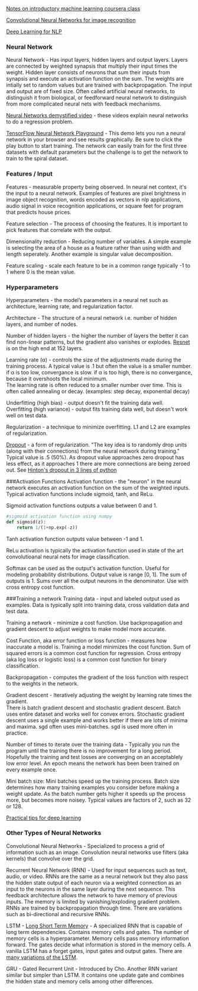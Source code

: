 [Notes on introductory machine learning coursera class](https://github.com/andrewt3000/MachineLearning/blob/master/LinearRegression.md)  

[Convolutional Neural Networks for image recognition](https://github.com/andrewt3000/MachineLearning/blob/master/cnn4Images.md)  

[Deep Learning for NLP](https://github.com/andrewt3000/DL4NLP/blob/master/README.md)


### Neural Network
Neural Network - Has input layers, hidden layers and output layers. Layers are connected by weighted synapsis that multiply their input times the weight. Hidden layer consists of neurons that sum their inputs from synapsis and execute an activation function on the sum. The weights are intially set to random values but are trained with backpropagation.  The input and output are of fixed size. Often called artificial neural networks, to distinguish it from biological, or feedforward neural network to distinguish from more complicated neural nets with feedback mechanisms. 

[Neural Networks demystified video](https://www.youtube.com/watch?v=bxe2T-V8XRs) - these videos explain neural networks to do a regression problem.  

[TensorFlow Neural Network Playground](http://playground.tensorflow.org/#activation=tanh&batchSize=10&dataset=circle&regDataset=reg-plane&learningRate=0.03&regularizationRate=0&noise=0&networkShape=4,2&seed=0.28720&showTestData=false&discretize=false&percTrainData=50&x=true&y=true&xTimesY=false&xSquared=false&ySquared=false&cosX=false&sinX=false&cosY=false&sinY=false&collectStats=false&problem=classification&initZero=false)  - This demo lets you run a neural network in your browser and see results graphically. Be sure to click the play button to start training. The network can easily train for the first three datasets with default parameters but the challenge is to get the network to train to the spiral dataset.  

### Features / Input
Features - measurable property being observed. In neural net context, it's  the input to a neural network.  Examples of features are pixel brightness in image object recognition, words encoded as vectors in nlp applications, audio signal in voice recognition applications, or square feet for program that predicts house prices.  
  
Feature selection - The process of choosing the features. It is important to pick features that correlate with the output. 

Dimensionality reduction - Reducing number of variables.  A simple example is selecting the area of a house as a feature rather than using width and length seperately. Another example is singular value decomposition.      

Feature scaling - scale each feature to be in a common range typically -1 to 1 where 0 is the mean value.    

### Hyperparameters
Hyperparameters - the model’s parameters in a neural net such as architecture, learning rate, and regularization factor.	

Architecture - The structure of a neural network i.e. number of hidden layers, and number of nodes. 

Number of hidden layers - the higher the number of layers the better it can find non-linear patterns, but the gradient also vanishes or explodes.  [Resnet](https://arxiv.org/abs/1512.03385) is on the high end at 152 layers.

Learning rate (&alpha;) - controls the size of the adjustments made during the training process. A typical value is .1 but often the value is a smaller number.  
if &alpha; is too low, convergance is slow.
if &alpha; is too high, there is no convergance, because it overshoots the local minimum.  
The learning rate is often reduced to a smaller number over time. This is often called annealing or decay. (examples: step decay, exponential decay)  

Underfitting (high bias) - output doesn't fit the training data well.  
Overfitting (high variance) - output fits training data well, but doesn't work well on test data.  

Regularization - a technique to minimize overfitting. L1 and L2 are examples of regularization.  

[Dropout](https://www.cs.toronto.edu/~hinton/absps/JMLRdropout.pdf) - a form of regularization. "The key idea is to randomly drop units (along with their connections) from the neural network during training." Typical value is .5 (50%). As dropout value approaches zero dropout has less effect, as it approaches 1 there are more connections are being zeroed out. See [Hinton's dropout in 3 lines of python](https://iamtrask.github.io/2015/07/28/dropout/)      


###Activation Functions
Activation function - the "neuron" in the neural network executes an activation function on the sum of the weighted inputs. Typical activation functions include sigmoid, tanh, and ReLu.  

Sigmoid activation functions outputs a value between 0 and 1.  
```python
#sigmoid activation function using numpy
def sigmoid(z):
    return 1/(1+np.exp(-z))
```
Tanh activation function outputs value between -1 and 1.  

ReLu activation is typically the activation function used in state of the art convolutioanal neural nets for image classification.  

Softmax can be used as the output's activation function. Useful for modeling probability distributions. Output value is range [0, 1]. The sum of outputs is 1. Sums over all the output neurons in the denominator. Use with cross entropy cost function.  

###Training a network
Training data - input and labeled output used as examples. Data is typically split into training data, cross validation data and test data.  

Training a network - minimize a cost function. Use backpropagation and gradient descent to adjust weights to make model more accurate. 

Cost Function, aka error function or loss function - measures how inaccurate a model is. Training a model minimizes the cost function. Sum of squared errors is a common cost function for regression. Cross entropy (aka log loss or logistic loss) is a common cost function for binary classification.  

Backpropagation - computes the gradient of the loss function with respect to the weights in the network.  

Gradient descent - Iteratively adjusting the weight by learning rate times the gradient.  
There is batch gradient descent and stochastic gradient descent. Batch uses entire dataset and works well for convex errors. Stochastic gradient descent uses a single example and works better if there are lots of minima and maxima. sgd often uses mini-batches. sgd is used more often in practice.  

Number of times to iterate over the training data - Typically you run the program until the training there is no improvement for a long period. Hopefully the training and test losses are converging on an acceptablely low error level. An epoch means the network has been been trained on every example once.  

Mini batch size: Mini batches speed up the training process. Batch size determines how many training examples you consider before making a weight update. As the batch number gets higher it speeds up the process more, but becomes more noisey. Typical values are factors of 2, such as 32 or 128.

[Practical tips for deep learning](http://yyue.blogspot.com/2015/01/a-brief-overview-of-deep-learning.html)  

### Other Types of Neural Networks
Convolutional Neural Networks - Specialized to process a grid of information such as an image. Convolution neural networks use filters (aka kernels) that convolve over the grid.    

Recurrent Neural Network (RNN) - Used for input sequences such as text, audio, or video. RNNs are the same as a neural network but they also pass the hidden state output of each neuron via a weighted connection as an input to the neurons in the same layer during the next sequence. This feedback architecture allows the network to have memory of previous inputs. The memory is limited by vanishing/exploding gradient problem. RNNs are trained by backpropagation through time.  There are variations such as bi-directional and recursive RNNs.    

LSTM - [Long Short Term Memory](http://deeplearning.cs.cmu.edu/pdfs/Hochreiter97_lstm.pdf) - A specialized RNN that is capable of long term dependencies. Contains memory cells and gates. The number of memory cells is a hyperparameter. Memory cells pass memory information forward. The gates decide what information is stored in the memory cells. A vanilla LSTM has a forget gates, input gates and output gates. There are [many variations of the LSTM](http://arxiv.org/pdf/1503.04069.pdf).  

GRU - Gated Recurrent Unit - Introduced by Cho. Another RNN variant similar but simpler than LSTM. It contains one update gate and combines the hidden state and memory cells among other differences.  

